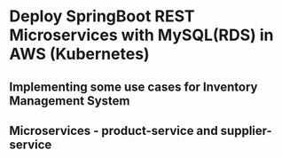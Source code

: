 # Deploy SpringBoot REST Microservices with MySQL(RDS) in  AWS (Kubernetes)

## Implementing some use cases for Inventory Management System

## Microservices - product-service and supplier-service
